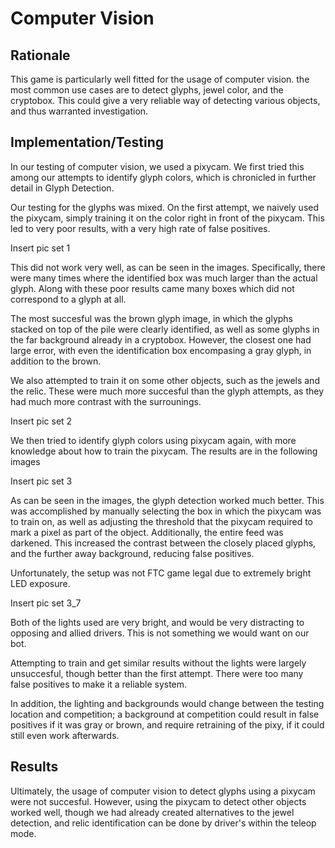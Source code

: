 # Computer Vision

## Rationale

This game is particularly well fitted for the usage of computer vision. the most common use cases are to detect glyphs, jewel color, and the cryptobox. This could give a very reliable way of detecting various objects, and thus warranted investigation.

## Implementation/Testing

In our testing of computer vision, we used a pixycam. We first tried this among our attempts to identify glyph colors, which is chronicled in further detail in Glyph Detection.

Our testing for the glyphs was mixed. On the first attempt, we naively used the pixycam, simply training it on the color right in front of the pixycam. This led to very poor results, with a very high rate of false positives.

Insert pic set 1

This did not work very well, as can be seen in the images. Specifically, there were many times where the identified box was much larger than the actual glyph. Along with these poor results came many boxes which did not correspond to a glyph at all.

The most succesful was the brown glyph image, in which the glyphs stacked on top of the pile were clearly identified, as well as some glyphs in the far background already in a cryptobox. However, the closest one had large error, with even the identification box encompasing a gray glyph, in addition to the brown.

We also attempted to train it on some other objects, such as the jewels and the relic. These were much more succesful than the glyph attempts, as they had much more contrast with the surrounings.

Insert pic set 2

We then tried to identify glyph colors using pixycam again, with more knowledge about how to train the pixycam. The results are in the following images

Insert pic set 3

As can be seen in the images, the glyph detection worked much better. This was accomplished by manually selecting the box in which the pixycam was to train on, as well as adjusting the threshold that the pixycam required to mark a pixel as part of the object. Additionally, the entire feed was darkened. This increased the contrast between the closely placed glyphs, and the further away background, reducing false positives.

Unfortunately, the setup was not FTC game legal due to extremely bright LED exposure.

Insert pic set 3_7

Both of the lights used are very bright, and would be very distracting to opposing and allied drivers. This is not something we would want on our bot.

Attempting to train and get similar results without the lights were largely unsuccesful, though better than the first attempt. There were too many false positives to make it a reliable system.

In addition, the lighting and backgrounds would change between the testing location and competition; a background at competition could result in false positives if it was gray or brown, and require retraining of the pixy, if it could still even work afterwards.

## Results

Ultimately, the usage of computer vision to detect glyphs using a pixycam were not succesful. However, using the pixycam to detect other objects worked well, though we had already created alternatives to the jewel detection, and relic identification can be done by driver's within the teleop mode.
